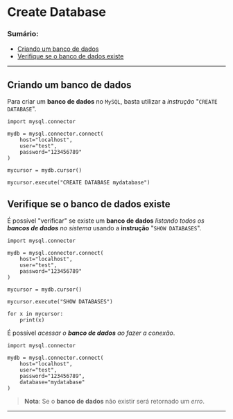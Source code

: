 # Create Database

### Sumário:

- [Criando um banco de dados](#criando-um-banco-de-dados)
- [Verifique se o banco de dados existe](#verifique-se-o-banco-de-dados-existe)

---

## Criando um banco de dados

Para criar um **banco de dados** no ``MySQL``, basta utilizar a _instrução_ "``CREATE DATABASE``".

```
import mysql.connector

mydb = mysql.connector.connect(
    host="localhost",
    user="test",
    password="123456789"
)

mycursor = mydb.cursor()

mycursor.execute("CREATE DATABASE mydatabase")
```

## Verifique se o banco de dados existe

É possível "verificar" se existe um **banco de dados** _listando todos os **bancos de dados** no sistema_ usando a **instrução** "``SHOW DATABASES``".

```
import mysql.connector

mydb = mysql.connector.connect(
    host="localhost",
    user="test",
    password="123456789"
)

mycursor = mydb.cursor()

mycursor.execute("SHOW DATABASES")

for x in mycursor:
    print(x)
```

É possível _acessar o **banco de dados** ao fazer a conexão_.

```
import mysql.connector

mydb = mysql.connector.connect(
    host="localhost",
    user="test",
    password="123456789",
    database="mydatabase"
)
```

> **Nota**: Se o **banco de dados** não existir será retornado um _erro_.

---